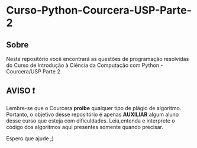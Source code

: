 # Curso-Python-Courcera-USP-Parte-2

## Sobre
Neste repositório você encontrará as questões de programação resolvidas do Curso de Introdução à Ciência da Computação com Python - Courcera/USP Parte 2

## AVISO :heavy_exclamation_mark:
Lembre-se que o Courcera **proibe** qualquer tipo de plágio de algoritmo. Portanto, o objetivo desse repositório é apenas **AUXILIAR** algum aluno desse curso que esteja com dificuldades.
Leia,entenda e interprete o código dos algoritmos aqui presentes somente quando precisar.

Espero que ajude ;)
